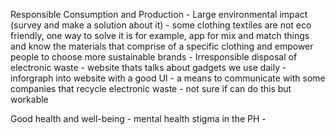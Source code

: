 Responsible Consumption and Production
	- Large environmental impact (survey and make a solution about it)
		- some clothing textiles are not eco friendly, one way to solve it is for example, app for mix and match things and know the materials that comprise of a specific clothing and empower people to choose more sustainable brands
	- Irresponsible disposal of electronic waste
		- website thats talks about gadgets we use daily
		- inforgraph into website with a good UI 
		- a means to communicate with some companies that recycle electronic waste
		- not sure if can do this but workable

Good health and well-being
	- mental health stigma in the PH
		- 
